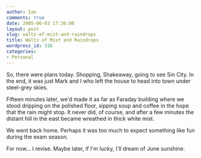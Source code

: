 ```yaml
---
author: Ian
comments: true
date: 2005-06-03 17:36:00
layout: post
slug: waltz-of-mist-and-raindrops
title: Waltz of Mist and Raindrops
wordpress_id: 316
categories:
- Personal
---
```


So, there were plans today.  Shopping, Shakeaway, going to see Sin City.  In the end, it was just Mark and I who left the house to head into town under steel-grey skies.  

Fifteen minutes later, we'd made it as far as Faraday building where we stood dripping on the polished floor, sipping soup and coffee in the hope that the rain might stop.  It never did, of course, and after a few minutes the distant hill in the east became wreathed in thick white mist.  

We went back home.  Perhaps it was too much to expect something like fun during the exam season.  

For now... I revise.  Maybe later, if I'm lucky, I'll dream of June sunshine.
